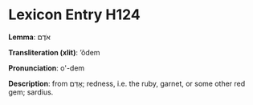# Lexicon Entry H124

**Lemma**: אֹדֶם

**Transliteration (xlit)**: ʼôdem

**Pronunciation**: o'-dem

**Description**:
from אָדַם; redness, i.e. the ruby, garnet, or some other red gem; sardius.
